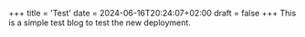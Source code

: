 +++
title = 'Test'
date = 2024-06-16T20:24:07+02:00
draft = false
+++
This is a simple test blog to test the new deployment.
